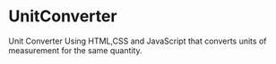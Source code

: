 # UnitConverter
Unit Converter Using HTML,CSS and JavaScript that converts units of measurement for the same quantity.
